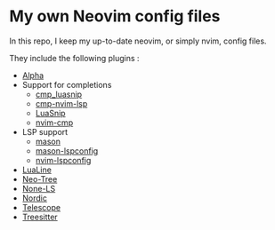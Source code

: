 # My own Neovim config files
In this repo, I keep my up-to-date neovim, or simply nvim, config files.

They include the following plugins :
- [Alpha](https://github.com/goolord/alpha-nvim)
- Support for completions
    - [cmp_luasnip](https://github.com/saadparwaiz1/cmp_luasnip)
    - [cmp-nvim-lsp](https://github.com/hrsh7th/cmp-nvim-lsp)
    - [LuaSnip](https://github.com/L3MON4D3/LuaSnip)
    - [nvim-cmp](https://github.com/hrsh7th/nvim-cmp)
- LSP support
    - [mason](https://github.com/williamboman/mason.nvim)
    - [mason-lspconfig](https://github.com/williamboman/mason-lspconfig.nvim)
    - [nvim-lspconfig](https://github.com/neovim/nvim-lspconfig)
- [LuaLine](https://github.com/nvim-lualine/lualine.nvim)
- [Neo-Tree](https://github.com/nvim-neo-tree/neo-tree.nvim)
- [None-LS](https://github.com/nvimtools/none-ls.nvim)
- [Nordic](https://github.com/AlexvZyl/nordic.nvim)
- [Telescope](https://github.com/nvim-telescope/telescope.nvim)
- [Treesitter](https://github.com/nvim-treesitter/nvim-treesitter)
